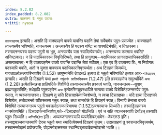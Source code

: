 ```yaml
---
index: 8.2.82
index_padded: 8.2.082
sutra: वाक्यस्य टेः प्लुत उदात्तः
vritti: nyasa

---
```

`वाक्यग्रहणम्` इत्यादि। असति हि वाक्यग्रहणे वाक्ये यावन्ति पदानि तेषां सर्वेषामेव प्लुतः प्रसज्येत। वाक्यग्रहणे त्वन्त्यस्यैव भविष्यति, नानन्त्यस्य। अन्त्यस्यैव हि पदस्य यष्टिः स वाक्यटिर्भवति, न त्वितरस्य। तस्मादनन्त्यस्य पदस्य प्लुतौ मा भूत्, अन्त्यस्यैव यता स्यादित्येवमर्थम्। अनन्त्यस्य कस्मान्न भवति? अनिष्टत्वात्। न हि पदाधिकारस्य निवृत्तिरिष्यते, तथा हि प्रागुक्तम्--पदाधिकारः प्रागपदान्ताधिकारादिति। असत्यत्वाच्च; न हि वाक्यग्रहणेन वाक्ये यावन्ति पदान्ति तेषां सर्वेषाम्। एक एव हि वाक्यस्य टिः, स नियोगतः पदस्यापि भवति, अतो न युक्ता वाक्यस्य पदाधिकारनिवृत्त्यर्थता।
अथ टिग्रहणं किमर्थम्, यावताऽलोऽन्त्यपरिभाषयैव (1.1.52) आयुष्मानेधि देवदत्त3 इत्यत्र टेः प्लुतो भविष्यति? इत्यत्र आह--`टिग्रहणम्` इत्यादि। असति हि टिग्रहणे यथा `ह्रस्वो नपुंसके प्रातिपदिकस्य` (1.2.47) इति ह्रस्वग्रहणेघ समुर्त्थापिते `अचः` (1.2.28) इत्येतस्मिन्नचा प्रातिपदिके विशेषिते तस्याजन्तस्यैव ह्रस्वत्वं भवति, नानजन्तस्य--सुवाग् ब्राह्मणकुलमिति; तथेहापि प्लुतग्रहणेन `अचः` इत्येतस्मिन्नुपस्थापिते सत्यचा वाक्ये विशेषितेऽजन्तस्यैव प्लुतः स्यात्, न व्यञ्जनान्तस्य। टिग्रहणे तु सति टिसञ्ज्ञकेनाज्विशेष्यते, न त्वचा टिसञ्ज्ञकः। यदि ह्यचा टिसज्ञको विशेष्येत, ततोऽजन्तो यष्टिस्तस्य प्लुतः स्यात्; तथा चानर्थकं हि टिग्रहणं स्यत्। विनापि तेनाचा वाक्ये विशेषिते तस्याजन्तस्य प्लुतो भवन्नलोऽन्त्यपरिभाषया (1.1.52)ऽन्त्यस्याचः सिध्यति। तस्माट्टिग्रहणस्य नानर्थक्यमिति। टिसञ्ज्ञकेनाज्विशेष,यते--टिसञ्ज्ञको योऽजिति। एवं च सति व्यञ्जनस्यापि टेर्योऽच् तस्यापि प्लुतः सिध्यति। `अग्निचि3त्त` इति। अव्यञ्जनान्तस्यापि व्यपदेशिवद्भावेन--देवदत्त3 इति। तस्माद्व्यञ्जनान्तस्यापि टेरचः प्लुतो यथा स्यादित्येवमर्थं टिग्रहणं कृतम्।
उदात्तग्रहणं तु स्वरान्तरनिवृत्त्यर्थम्, तच्चानन्तोदात्तं प्रयोजयति; योह्यन्तोदात्तस्तत्र स्थानिवद्भावादेवान्चोदात्तो भवति।।
